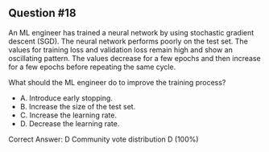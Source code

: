 ## Question #18

An ML engineer has trained a neural network by using stochastic gradient descent (SGD). The neural network performs poorly on the test set. The values for training loss and validation loss remain high and show an oscillating pattern. The values decrease for a few epochs and then increase for a few epochs before repeating the same cycle.

What should the ML engineer do to improve the training process?

- A. Introduce early stopping.
- B. Increase the size of the test set.
- C. Increase the learning rate.
- D. Decrease the learning rate. 

Correct Answer: 
D Community vote distribution D (100%)